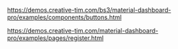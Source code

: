 https://demos.creative-tim.com/bs3/material-dashboard-pro/examples/components/buttons.html

https://demos.creative-tim.com/material-dashboard-pro/examples/pages/register.html